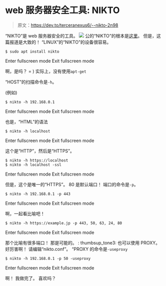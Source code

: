 # web 服务器安全工具: NIKTO

> 原文：<https://dev.to/terceranexus6/--nikto-2n98>

“NIKTO”是 web 服务器安全的工具。
[![](../Images/2e8526c54278af78d38474db58885513.png)](https://res.cloudinary.com/practicaldev/image/fetch/s--pHqdn1Nm--/c_limit%2Cf_auto%2Cfl_progressive%2Cq_auto%2Cw_880/https://www.darkorg.net/wp-content/uploads/2017/09/nikto-e1506788710993.png)
公的“NIKTO”的根本是[这里](https://cirt.net/nikto2-docs/)。 但是，这篇报道是大致的！
“LINUX”的“NIKTO”的设备很容易。

```
$ sudo apt install nikto 
```

Enter fullscreen mode Exit fullscreen mode

啊，是吗？ = )
实际上，没有使用`apt-get`

“HOST”的扫描命令是`-h`。

(例如)

```
$ nikto -h 192.168.0.1 
```

Enter fullscreen mode Exit fullscreen mode

也是，“HTML”的语法

```
$ nikto -h localhost 
```

Enter fullscreen mode Exit fullscreen mode

这个是“HTTP”，然后是“HTTPS”。

```
$ nikto -h https://localhost
$ nikto -h localhost -ssl 
```

Enter fullscreen mode Exit fullscreen mode

但是，这个是唯一的“HTTPS”。 80 是默认端口！ 端口的命令是`-p`。

```
$ nikto -h 192.168.0.1 -p 443 
```

Enter fullscreen mode Exit fullscreen mode

啊，一起看比喻吧！

```
$ nikto -h https://example.jp -p 443, 50, 63, 24, 80 
```

Enter fullscreen mode Exit fullscreen mode

那个比喻有很多端口！ 那是可能的。 : thumbsup_tone3:
也可以使用 PROXY。 好厉害啊！
请编辑“nikto.conf”。 “PROXY 的命令是`-useproxy`

```
$ nikto -h 192.168.0.1 -p 50 -useproxy 
```

Enter fullscreen mode Exit fullscreen mode

啊！ 我做完了。 喜欢吗？